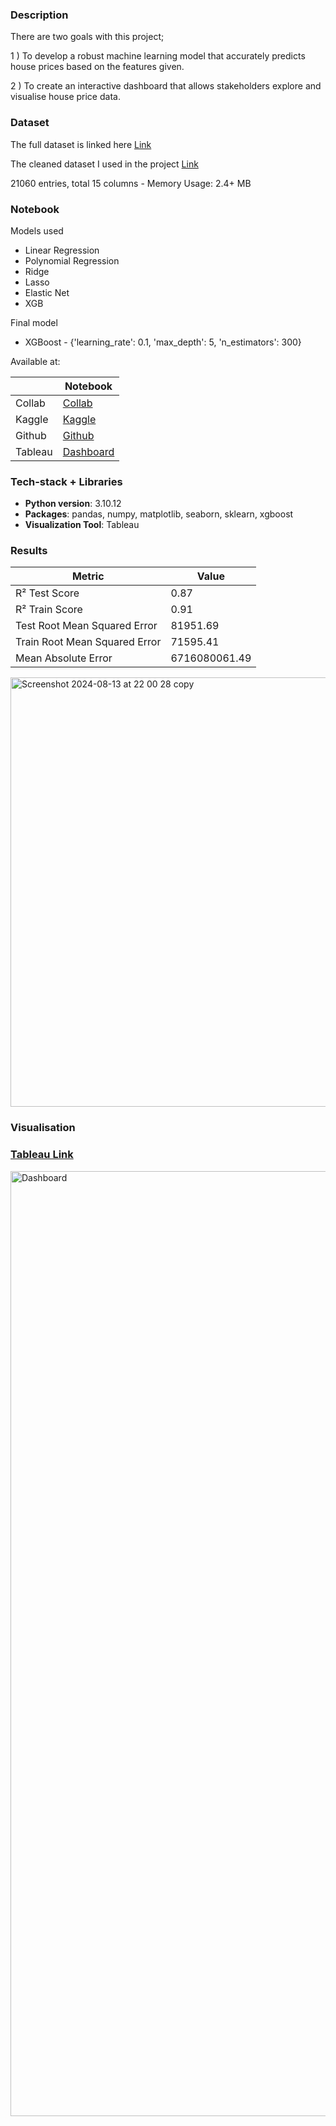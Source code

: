 ### Description

There are two goals with this project;

1 ) To develop a robust machine learning model that accurately predicts house prices based on the features given. 

2 ) To create an interactive dashboard that allows stakeholders explore and visualise house price data.

### Dataset

The full dataset is linked here [Link](https://www.kaggle.com/datasets/harlfoxem/housesalesprediction)

The cleaned dataset I used in the project [Link](https://github.com/2024200/Project_1_test/tree/b2e9eedebbd93fbb3fe70d8ea044c407148304cb/Dataset)

21060 entries, total 15 columns - Memory Usage: 2.4+ MB

### Notebook

Models used 

- Linear Regression
- Polynomial Regression
- Ridge
- Lasso
- Elastic Net
- XGB

Final model

- XGBoost - {'learning_rate': 0.1, 'max_depth': 5, 'n_estimators': 300}

Available at:

|  | Notebook |
| --- | --- |
| Collab | [Collab](https://colab.research.google.com/drive/1_S51DZZhKQ_NYgNKOzUrctJGFQyeCevk?usp=sharing) |
| Kaggle | [Kaggle](https://www.kaggle.com/code/jldoyle/house-price-prediction) |
| Github | [Github](https://github.com/2024200/Project_1_test/blob/1fbc27bbda987a672ad7677bedb53d00799bacda/.ipynb_checkpoints/House_Data_Predictor-checkpoint.ipynb) |
| Tableau | [Dashboard](https://public.tableau.com/app/profile/jason.doyle5808/viz/P1_House_Price_Prediction_Dashboard/Seattle) |

### Tech-stack + Libraries

- **Python version**: 3.10.12
- **Packages**: pandas, numpy, matplotlib, seaborn, sklearn, xgboost
- **Visualization Tool**: Tableau

### **Results**

| Metric | Value |
| --- | --- |
| R² Test Score | 0.87 |
| R² Train Score | 0.91 |
| Test Root Mean Squared Error | 81951.69 |
| Train Root Mean Squared Error | 71595.41 |
| Mean Absolute Error | 6716080061.49 |

<img width="687" alt="Screenshot 2024-08-13 at 22 00 28 copy" src="https://github.com/user-attachments/assets/925e302b-af37-4ec2-9ee7-c19e82811075">

### Visualisation

### [Tableau Link](https://public.tableau.com/views/P1_House_Price_Prediction_Dashboard/Seattle?:language=en-GB&:sid=&:redirect=auth&:display_count=n&:origin=viz_share_link)

<img width="1512" alt="Dashboard" src="https://github.com/user-attachments/assets/d57a097d-0ef3-4280-85eb-d118ee8563cc">
